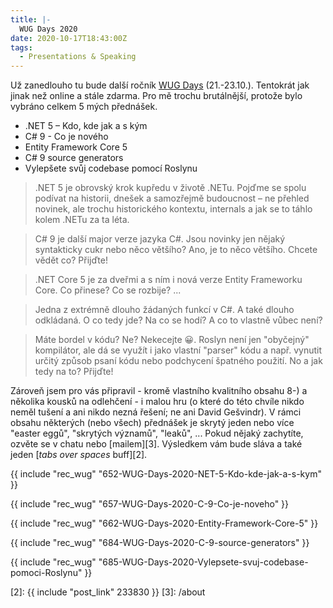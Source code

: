 ```yaml
---
title: |-
  WUG Days 2020
date: 2020-10-17T18:43:00Z
tags:
  - Presentations & Speaking
---
```

Už zanedlouho tu bude další ročník [WUG Days][1] (21.-23.10.). Tentokrát jak jinak než online a stále zdarma. Pro mě trochu brutálnější, protože bylo vybráno celkem 5 mých přednášek.

<!-- excerpt -->

* .NET 5 – Kdo, kde jak a s kým
* C# 9 - Co je nového
* Entity Framework Core 5
* C# 9 source generators
* Vylepšete svůj codebase pomocí Roslynu

> .NET 5 je obrovský krok kupředu v životě .NETu. Pojďme se spolu podívat na historii, dnešek a samozřejmě budoucnost – ne přehled novinek, ale trochu historického kontextu, internals a jak se to táhlo kolem .NETu za ta léta.

> C# 9 je další major verze jazyka C#. Jsou novinky jen nějaký syntakticky cukr nebo něco většího? Ano, je to něco většího. Chcete vědět co? Přijďte!

> .NET Core 5 je za dveřmi a s ním i nová verze Entity Frameworku Core. Co přinese? Co se rozbije? ...

> Jedna z extrémně dlouho žádaných funkcí v C#. A také dlouho odkládaná. O co tedy jde? Na co se hodí? A co to vlastně vůbec není?

> Máte bordel v kódu? Ne? Nekecejte 😀. Roslyn není jen "obyčejný" kompilátor, ale dá se využít i jako vlastní "parser" kódu a např. vynutit určitý způsob psaní kódu nebo podchycení špatného použití. No a jak tedy na to? Přijďte!

Zároveň jsem pro vás připravil - kromě vlastního kvalitního obsahu 8-) a několika kousků na odlehčení - i malou hru (o které do této chvíle nikdo neměl tušení a ani nikdo nezná řešení; ne ani David Gešvindr). V rámci obsahu některých (nebo všech) přednášek je skrytý jeden nebo více "easter eggů", "skrytých významů", "leaků", ... Pokud nějaký zachytíte, ozvěte se v chatu nebo [mailem][3]. Výsledkem vám bude sláva a také jeden [_tabs over spaces_ buff][2].

{{ include "rec_wug" "652-WUG-Days-2020-NET-5-Kdo-kde-jak-a-s-kym" }}

{{ include "rec_wug" "657-WUG-Days-2020-C-9-Co-je-noveho" }}

{{ include "rec_wug" "662-WUG-Days-2020-Entity-Framework-Core-5" }}

{{ include "rec_wug" "684-WUG-Days-2020-C-9-source-generators" }}

{{ include "rec_wug" "685-WUG-Days-2020-Vylepsete-svuj-codebase-pomoci-Roslynu" }}

[1]: https://www.wug.cz/online/akce/1250-WUG-Days-2020
[2]: {{ include "post_link" 233830 }}
[3]: /about